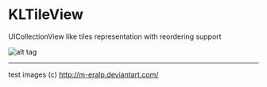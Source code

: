KLTileView
==========

UICollectionView like tiles representation with reordering support

![alt tag](https://raw2.github.com/krypt-lynx/KLTileView/master/screenshot.png)

----------

test images (c) http://m-eralp.deviantart.com/
